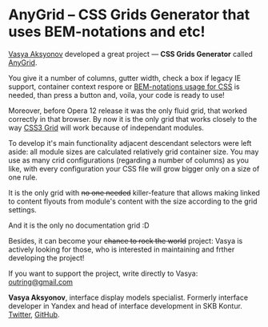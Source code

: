 # AnyGrid – CSS Grids Generator that uses BEM-notations and etc!

[Vasya Aksyonov](https://twitter.com/outring) developed a great project — **CSS Grids Generator** called [AnyGrid](http://axyonov.com/).

You give it a number of columns, gutter width, check a box if legacy IE support, container context respore or [BEM-notations usage for CSS](https://bem.info/method/definitions/) is needed, than press a button and, voila, your code is ready to use!

Moreover, before Opera 12 release it was the only fluid grid, that worked correctly in that browser. By now it is the only grid that works closely to the way [CSS3 Grid](http://dev.w3.org/csswg/css-grid/) will work because of independant modules.

To develop it's main functionality adjacent descendant selectors were left aside: all module sizes are calculated relatively grid container size. You may use as many crid configurations (regarding a number of columns) as you like, with every configuration your CSS file will grow bigger only on a size of one rule.

It is the only grid with ~~no one needed~~ killer-feature that allows making linked to content flyouts from module's content with the size according to the grid settings.

And it is the only no documentation grid :D

Besides, it can become your ~~chance to rock the world~~ project: Vasya is actively looking for those, who is interested in maintaining and frther developing the project!

If you want to support the project, write directly to Vasya: <outring@gmail.com>

**Vasya Aksyonov**, interface display models specialist. Formerly interface developer in Yandex and head of interface development in SKB Kontur. [Twitter](https://twitter.com/outring), [GitHub](https://github.com/outring/anygrid).
